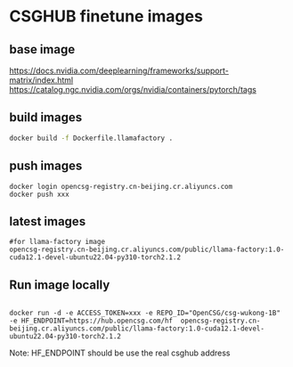 # CSGHUB finetune images

## base image
https://docs.nvidia.com/deeplearning/frameworks/support-matrix/index.html
https://catalog.ngc.nvidia.com/orgs/nvidia/containers/pytorch/tags

## build images
```bash
docker build -f Dockerfile.llamafactory .
```

## push images
```
docker login opencsg-registry.cn-beijing.cr.aliyuncs.com
docker push xxx
```
## latest images
```
#for llama-factory image
opencsg-registry.cn-beijing.cr.aliyuncs.com/public/llama-factory:1.0-cuda12.1-devel-ubuntu22.04-py310-torch2.1.2
```
## Run image locally
```

docker run -d -e ACCESS_TOKEN=xxx -e REPO_ID="OpenCSG/csg-wukong-1B"  -e HF_ENDPOINT=https://hub.opencsg.com/hf  opencsg-registry.cn-beijing.cr.aliyuncs.com/public/llama-factory:1.0-cuda12.1-devel-ubuntu22.04-py310-torch2.1.2

```
Note: HF_ENDPOINT should be use the real csghub address


